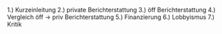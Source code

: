 1.) Kurzeinleitung
2.) private Berichterstattung
3.) öff Berichterstattung
4.) Vergleich öff -> priv Berichterstattung
5.) Finanzierung
6.) Lobbyismus
7.) Kritik
